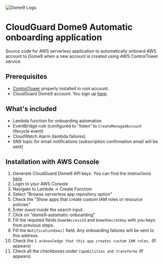 ![Dome9 Logo](https://dome9.com/wp-content/uploads/2018/12/Dome9_Grey.png)

# CloudGuard Dome9 Automatic onboarding application
Source code for AWS serverless application to automatically onboard AWS account to Dome9 when a new account is created using AWS ControlTower service

## Prerequisites
- [ControlTower](https://aws.amazon.com/controltower/) properly installed in root account. 
- CloudGuard Dome9 account. You sign up [here](https://secure.dome9.com/).

## What's included
- Lambda function for onboarding automation
- EventBridge rule (configured to "listen" to `CreateMenagedAccount` lifecycle event)
- CloudWatch Alarm (lambda failures)
- SNS topic for email notifications (subscription confirmation email will be sent)

## Installation with AWS Console
1. Generate CloudGuard Dome9 API keys. You can find the instructions [here](https://supportcenter.checkpoint.com/supportcenter/portal?eventSubmit_doGoviewsolutiondetails=&solutionid=sk144514&partition=General&product=CloudGuard)
2. Login to your AWS Console
3. Navigate to Lambda -> Create Function
4. Select "Browse serverless app repository option"
5. Check the "Show apps that create custom IAM roles or resource policies"
6. Enter `dome9` inside the search input . 
7. Click on "dome9-automatic-onboarding"
8. Fill the required fields `Dome9AccessId` and `Dome9SecretKey` with you keys from previous steps.
9. Fill the `NotificationEmail` field. Any onboarding failures will be sent to this address.
10. Check the `I acknowledge that this app creates custom IAM roles.` (If appears) 
11. Check all the checkboxes under `Capabilities and transforms` (If appears)
